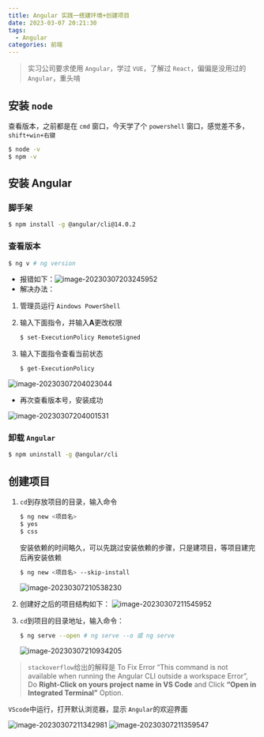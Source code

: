 ```yaml
---
title: Angular 实践一搭建环境+创建项目
date: 2023-03-07 20:21:30
tags:
  - Angular
categories: 前端
---
```


> 实习公司要求使用 `Angular`，学过 `VUE`，了解过 `React`，偏偏是没用过的 `Angular`，重头啃

## 安装 `node`

查看版本，之前都是在 `cmd` 窗口，今天学了个 `powershell` 窗口，感觉差不多，`shift+win+右键`

```bash
$ node -v
$ npm -v
```

## 安装 Angular

### 脚手架

```bash
$ npm install -g @angular/cli@14.0.2
```

### 查看版本

```bash
$ ng v # ng version
```

- 报错如下：![image-20230307203245952](https://images-1311785948.cos.ap-chengdu.myqcloud.com/typora/20230307203249.png)
- 解决办法：

1. 管理员运行 `Aindows PowerShell`
2. 输入下面指令，并输入**A**更改权限

   ```bash
   $ set-ExecutionPolicy RemoteSigned
   ```

3. 输入下面指令查看当前状态

   ```bash
   $ get-ExecutionPolicy
   ```

![image-20230307204023044](https://images-1311785948.cos.ap-chengdu.myqcloud.com/typora/20230307204026.png)

- 再次查看版本号，安装成功

![image-20230307204001531](https://images-1311785948.cos.ap-chengdu.myqcloud.com/typora/20230307204004.png)

### 卸载 `Angular`

```bash
$ npm uninstall -g @angular/cli
```

## 创建项目

1. `cd`到存放项目的目录，输入命令

   ```bash
   $ ng new <项目名>
   $ yes
   $ css
   ```

   安装依赖的时间略久，可以先跳过安装依赖的步骤，只是建项目，等项目建完后再安装依赖

   ```bash
   $ ng new <项目名> --skip-install
   ```

   ![image-20230307210538230](https://images-1311785948.cos.ap-chengdu.myqcloud.com/typora/20230307210541.png)

2. 创建好之后的项目结构如下：
   ![image-20230307211545952](https://images-1311785948.cos.ap-chengdu.myqcloud.com/typora/20230307211739.png)
3. `cd`到项目的目录地址，输入命令：

   ```bash
   $ ng serve --open # ng serve --o 或 ng serve
   ```

   ![image-20230307210934205](https://images-1311785948.cos.ap-chengdu.myqcloud.com/typora/20230307210937.png)

> `stackoverflow`给出的解释是
> To Fix Error “This command is not available when running the Angular CLI outside a workspace Error”, Do **Right-Click on yours project name in VS Code** and Click **“Open in Integrated Terminal”** Option.

`VScode`中运行，打开默认浏览器，显示 `Angular`的欢迎界面

![image-20230307211342981](https://images-1311785948.cos.ap-chengdu.myqcloud.com/typora/20230307211346.png)
![image-20230307211359547](https://images-1311785948.cos.ap-chengdu.myqcloud.com/typora/20230307211402.png)
